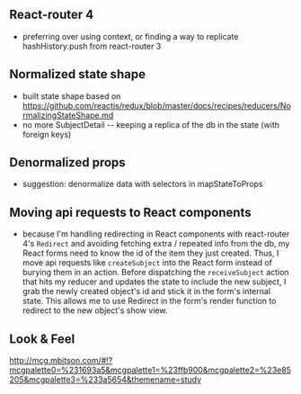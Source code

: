 ## React-router 4
- preferring <Redirect to=""/> over using context, or finding a way to replicate hashHistory.push from react-router 3

## Normalized state shape
- built state shape based on https://github.com/reactjs/redux/blob/master/docs/recipes/reducers/NormalizingStateShape.md
- no more SubjectDetail -- keeping a replica of the db in the state (with foreign keys)

## Denormalized props
- suggestion: denormalize data with selectors in mapStateToProps

## Moving api requests to React components
- because I'm handling redirecting in React components with react-router 4's `Redirect` and avoiding fetching extra / repeated info from the db, my React forms need to know the id of the item they just created. Thus, I move api requests like `createSubject` into the React form instead of burying them in an action. Before dispatching the `receiveSubject` action that hits my reducer and updates the state to include the new subject, I grab the newly created object's id and stick it in the form's internal state. This allows me to use Redirect in the form's render function to redirect to the new object's show view.


## Look & Feel

http://mcg.mbitson.com/#!?mcgpalette0=%231693a5&mcgpalette1=%23ffb900&mcgpalette2=%23e85205&mcgpalette3=%233a5654&themename=study
